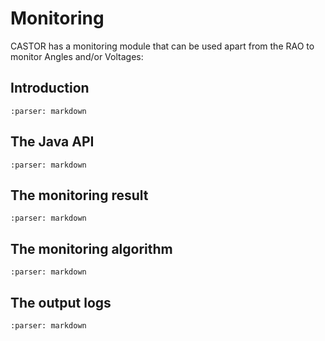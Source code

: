 # Monitoring

CASTOR has a monitoring module that can be used apart from the RAO to monitor Angles and/or Voltages:

## Introduction

```{include} monitoring/introduction.md
:parser: markdown
```

## The Java API

```{include} monitoring/java-api.md
:parser: markdown
```

## The monitoring result

```{include} monitoring/result.md
:parser: markdown
```

## The monitoring algorithm

```{include} monitoring/algorithm.md
:parser: markdown
```

## The output logs

```{include} monitoring/logs.md
:parser: markdown
```